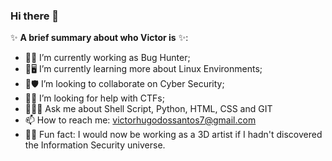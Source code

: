 ### Hi there 👋

✨ **A brief summary about who Victor is** ✨:

- 💼👾 I’m currently working as Bug Hunter;
- 🌱🖥️ I’m currently learning more about Linux Environments;
- 🤝🛡 I’m looking to collaborate on Cyber Security;
- 🙋🚩 I’m looking for help with CTFs;
- 💬👨‍💻 Ask me about Shell Script, Python, HTML, CSS and GIT
- 📫 How to reach me: victorhugodossantos7@gmail.com
- 🤔😯 Fun fact: I would now be working as a 3D artist if I hadn't discovered the Information Security universe.
